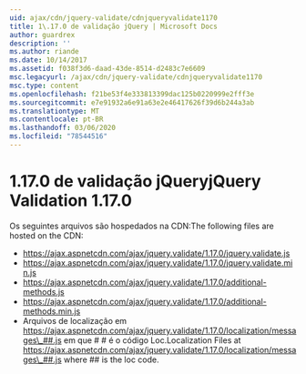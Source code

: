 ```yaml
---
uid: ajax/cdn/jquery-validate/cdnjqueryvalidate1170
title: 1\.17.0 de validação jQuery | Microsoft Docs
author: guardrex
description: ''
ms.author: riande
ms.date: 10/14/2017
ms.assetid: f038f3d6-daad-43de-8514-d2483c7e6609
msc.legacyurl: /ajax/cdn/jquery-validate/cdnjqueryvalidate1170
msc.type: content
ms.openlocfilehash: f21be53f4e333813399dac125b0220999e2fff3e
ms.sourcegitcommit: e7e91932a6e91a63e2e46417626f39d6b244a3ab
ms.translationtype: MT
ms.contentlocale: pt-BR
ms.lasthandoff: 03/06/2020
ms.locfileid: "78544516"
---
```

# <a name="jquery-validation-1170"></a><span data-ttu-id="8b348-102">1\.17.0 de validação jQuery</span><span class="sxs-lookup"><span data-stu-id="8b348-102">jQuery Validation 1.17.0</span></span>

<span data-ttu-id="8b348-103">Os seguintes arquivos são hospedados na CDN:</span><span class="sxs-lookup"><span data-stu-id="8b348-103">The following files are hosted on the CDN:</span></span>

- https://ajax.aspnetcdn.com/ajax/jquery.validate/1.17.0/jquery.validate.js
- https://ajax.aspnetcdn.com/ajax/jquery.validate/1.17.0/jquery.validate.min.js
- https://ajax.aspnetcdn.com/ajax/jquery.validate/1.17.0/additional-methods.js
- https://ajax.aspnetcdn.com/ajax/jquery.validate/1.17.0/additional-methods.min.js
- <span data-ttu-id="8b348-104">Arquivos de localização em https://ajax.aspnetcdn.com/ajax/jquery.validate/1.17.0/localization/messages\_##.js em que # # é o código Loc.</span><span class="sxs-lookup"><span data-stu-id="8b348-104">Localization Files at https://ajax.aspnetcdn.com/ajax/jquery.validate/1.17.0/localization/messages\_##.js where ## is the loc code.</span></span>
